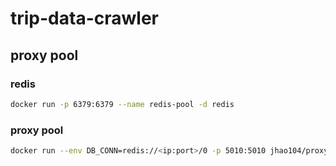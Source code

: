 # trip-data-crawler

## proxy pool

### redis

```bash
docker run -p 6379:6379 --name redis-pool -d redis
```

### proxy pool

```bash
docker run --env DB_CONN=redis://<ip:port>/0 -p 5010:5010 jhao104/proxy_pool
```